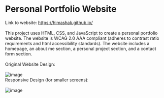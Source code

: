 # Personal Portfolio Website
Link to website: https://himashak.github.io/ <br><br>
This project uses HTML, CSS, and JavaScript to create a personal portfolio website. The website is WCAG 2.0 AAA compliant (adheres to contrast ratio requirements and html accessibility standards). The website includes a homepage, an about me section, a personal project section, and a contact form section.
<br><br>
Original Website Design: <br><br>
![image](https://github.com/HimashaK/personal_portfolioHK/assets/90633056/5804f778-64c8-485f-b505-40e5034c9e2f)
<br>
Responsive Design (for smaller screens): <br><br>
![image](https://github.com/HimashaK/personal_portfolioHK/assets/90633056/68384105-bb9b-42ca-af64-be06cb66d15d)



